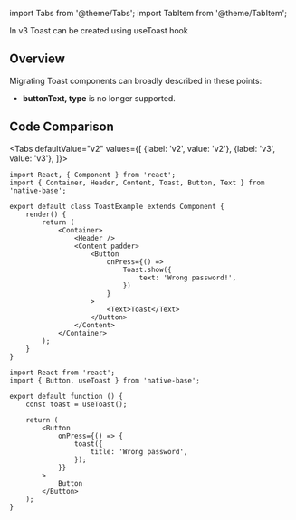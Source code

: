 import Tabs from '@theme/Tabs';
import TabItem from '@theme/TabItem';

In v3 Toast can be created using useToast hook

## Overview

Migrating Toast components can broadly described in these points:

- **buttonText, type** is no longer supported.

## Code Comparison

<Tabs
defaultValue="v2"
values={[
{label: 'v2', value: 'v2'},
{label: 'v3', value: 'v3'},
]}>
<TabItem value="v2">

```tsx
import React, { Component } from 'react';
import { Container, Header, Content, Toast, Button, Text } from 'native-base';

export default class ToastExample extends Component {
	render() {
		return (
			<Container>
				<Header />
				<Content padder>
					<Button
						onPress={() =>
							Toast.show({
								text: 'Wrong password!',
							})
						}
					>
						<Text>Toast</Text>
					</Button>
				</Content>
			</Container>
		);
	}
}
```

</TabItem>
<TabItem value="v3">

```tsx
import React from 'react';
import { Button, useToast } from 'native-base';

export default function () {
	const toast = useToast();

	return (
		<Button
			onPress={() => {
				toast({
					title: 'Wrong password',
				});
			}}
		>
			Button
		</Button>
	);
}
```

</TabItem>
</Tabs>
